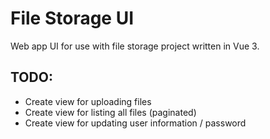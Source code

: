 # File Storage UI

Web app UI for use with file storage project written in Vue 3.

## TODO:

- Create view for uploading files
- Create view for listing all files (paginated)
- Create view for updating user information / password
